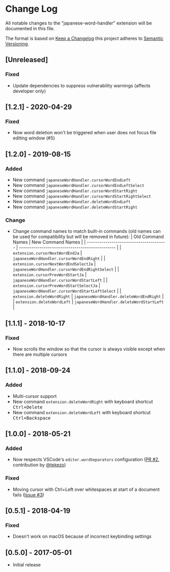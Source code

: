 # Change Log

All notable changes to the "japanese-word-handler" extension will be
documented in this file.

The format is based on
[Keep a Changelog](http://keepachangelog.com/en/1.0.0/) this project adheres
to [Semantic Versioning](http://semver.org/spec/v2.0.0.html).

<!-- markdownlint-disable MD022 MD024 MD032 MD033 -->

## [Unreleased]
### Fixed
- Update dependencies to suppress vulnerability warnings (affects developer only)

## [1.2.1] - 2020-04-29
### Fixed
- Now word deletion won't be triggered when user does not focus file editing window (#5)

## [1.2.0] - 2019-08-15
### Added
- New command `japaneseWordHandler.cursorWordEndLeft`
- New command `japaneseWordHandler.cursorWordEndLeftSelect`
- New command `japaneseWordHandler.cursorWordStartRight`
- New command `japaneseWordHandler.cursorWordStartRightSelect`
- New command `japaneseWordHandler.deleteWordEndLeft`
- New command `japaneseWordHandler.deleteWordStartRight`

### Change
- Change command names to match built-in commands (old names can be used for compatibility but will be removed in future):
  |            Old Command Names            |                New Command Names                |
  | --------------------------------------- | ----------------------------------------------- |
  | `extension.cursorNextWordEndJa`         | `japaneseWordHandler.cursorWordEndRight`        |
  | `extension.cursorNextWordEndSelectJa`   | `japaneseWordHandler.cursorWordEndRightSelect`  |
  | `extension.cursorPrevWordStartJa`       | `japaneseWordHandler.cursorWordStartLeft`       |
  | `extension.cursorPrevWordStartSelectJa` | `japaneseWordHandler.cursorWordStartLeftSelect` |
  | `extension.deleteWordRight`             | `japaneseWordHandler.deleteWordEndRight`        |
  | `extension.deleteWordLeft`              | `japaneseWordHandler.deleteWordStartLeft`       |

## [1.1.1] - 2018-10-17
### Fixed
- Now scrolls the window so that the cursor is always visible except when there are multiple cursors

## [1.1.0] - 2018-09-24
### Added
- Multi-cursor support
- New command `extension.deleteWordRight` with keyboard shortcut <kbd>Ctrl+Delete</kbd>
- New command `extension.deleteWordLeft` with keyboard shortcut <kbd>Ctrl+Backspace</kbd>

## [1.0.0] - 2018-05-21
### Added
- Now respects VSCode's `editor.wordSeparators` configuration
  ([PR #2](https://github.com/sgryjp/japanese-word-handler/pull/2), contribution
  by [@tekezo](https://github.com/tekezo))

### Fixed
- Moving cursor with Ctrl+Left over whitespaces at start of a document fails
  ([Issue #3](https://github.com/sgryjp/japanese-word-handler/issues/3))

## [0.5.1] - 2018-04-19
### Fixed
- Doesn't work on macOS because of incorrect keybinding settings

## [0.5.0] - 2017-05-01
- Initial release
